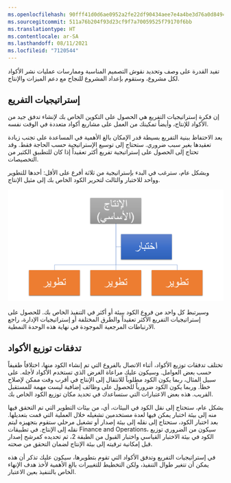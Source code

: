 ```yaml
---
ms.openlocfilehash: 90fff41d0d6ae0952a2fe22df90434aee7e4a4be3d76a0d8494f5b0495f5ed47
ms.sourcegitcommit: 511a76b204f93d23cf9f7a70059525f79170f6bb
ms.translationtype: HT
ms.contentlocale: ar-SA
ms.lasthandoff: 08/11/2021
ms.locfileid: "7120544"
---
```


تفيد القدرة على وصف وتحديد نقوش التصميم المناسبة وممارسات عمليات نشر الأكواد لكل مشروع، وستقوم بإعداد المشروع للنجاح مع دعم الميزات والإنتاج.

## <a name="branching-strategies"></a>إستراتيجيات التفريع

إن فكرة إستراتيجيات التفريع هي الحصول على التكوين الخاص بك لإنشاء تدفق جيد من الأكواد للإنتاج، وأيضاً تمكينك من العمل على مشاريع أكواد متعددة في الوقت نفسه. 

يعد الاحتفاظ ببنية التفريع بسيطة قدر الإمكان بالغ الأهمية في المساعدة على تجنب زيادة تعقيدها بغير سبب ضروري. ستحتاج إلى توسيع الإستراتيجية حسب الحاجة فقط. وقد تحتاج إلى الحصول على إستراتيجية تفريع أكثر تعقيداً إذا كان للتطبيق الكثير من التخصيصات. 

وبشكل عام، سترغب في البدء بإستراتيجية من ثلاثة أفرع على الأقل: أحدها للتطوير وواحد للاختبار والثالث لتحرير الكود الخاص بك إلى مثيل الإنتاج. 

![مخطط إستراتيجية تفريع من ثلاثة أفرع.](../media/branching.png)

وسيرتبط كل واحد من فروع الكود ببيئة أو أكثر في التنفيذ الخاص بك. للحصول على إستراتيجيات التفريع الأكثر تعقيداً والطرق المختلفة أو إستراتيجيات الإدارة، راجع الارتباطات المرجعية الموجودة في نهاية هذه الوحدة النمطية.

## <a name="code-deployment-flows"></a>تدفقات توزيع الأكواد

تختلف تدفقات توزيع الأكواد، أثناء الاتصال بالفروع التي تم إنشاء الكود منها، اختلافاً طفيفاً حسب بعض العوامل. وسيكون عليك مراعاة الغرض الذي تستخدم الأكواد لأجله. على سبيل المثال، ربما يكون الكود مطلوباً للانتقال إلى الإنتاج في أقرب وقت ممكن لإصلاح خطأ. وربما يكون الكود ضرورياً للحصول على وظائف إضافية ليست مهمة للمستقبل القريب. هذه بعض الاعتبارات التي ستساعدك في تحديد مكان توزيع الكود الخاص بك.

بشكل عام، ستحتاج إلى نقل الكود في البيئات، أي، من بيئات التطوير التي تم التحقق فيها منه إلى بيئة اختبار يمكن فيها لعدة مستخدمين تشغيله خلال العملية التي قمت بتعديلها. بعد اختبار الكود، ستحتاج إلى نقله إلى بيئة إصدار أو تشغيل مرحلي ستقوم بتجهيزه ليتم نقله إلى الإنتاج. في تطبيقات Finance and Operations، سيكون من الضروري توزيع الكود في بيئة الاختبار القياسي واختبار القبول من الطبقة 2، ثم تحديده كمرشح إصدار قبل إمكانية ترقيته إلى بيئة الإنتاج لضمان التحقق من صحته.

في إستراتيجيات التفريع وتدفق الأكواد التي تقوم بتطويرها، سيكون عليك تذكر أن هذه يمكن أن تتغير طوال التنفيذ، ولكن التخطيط للتغييرات بالغ الأهمية لأخذ هدف الإنهاء الخاص بالتنفيذ بعين الاعتبار.
 
